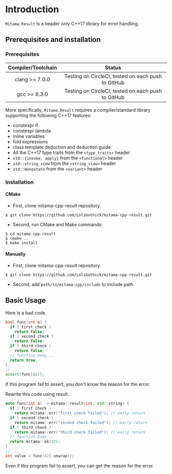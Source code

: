 # Introduction

`Mitama.Result` is a header only C++17 library for error handling.


## Prerequisites and installation

### Prerequisites

| Compiler/Toolchain |                       Status                       |
| :----------------: | :------------------------------------------------: |
|   clang >= 7.0.0   | Testing on CircleCI; tested on each push to GitHub |
|    gcc >= 8.3.0    | Testing on CircleCI; tested on each push to GitHub |

More specifically, `Mitama.Result` requires a compiler/standard library supporting the following C++17 features:

- constexpr if
- constexpr lambda
- inline variables
- fold expressions
- class template deduction and deduction guide
- All the C++17 type traits from the `<type_traits>` header
- `std::{invoke, apply}` from the `<functional>` header
- `std::string_view` from the `<string_view>` header
- `std::monostate` from the `<variant>` header

### Installation

#### CMake

- First, clone mitama-cpp-result repository.

```shell
$ git clone https://github.com/LoliGothick/mitama-cpp-result.git
```

- Second, run CMake and Make commands:

```shell
$ cd mitama-cpp-result
$ cmake ..
$ make install
```


#### Manually

- First, clone mitama-cpp-result repository.

```shell
$ git clone https://github.com/LoliGothick/mitama-cpp-result.git
```

- Second, add `path/to/mitama-cpp/include` to include path.


## Basic Usage

Here is a bad code.

```cpp
bool func(int a) {
  if ( first check )
    return false;
  if ( second check )
    return false;
  if ( third check )
    return false;
  // function body...
  return true;
}
// ...
assert(func(42));
```

If this program fail to assert, you don't know the reason for the error.

Rewrite this code using result.

```cpp
auto func(int a) -> mitama::result<int, std::string> {
  if ( first check )
    return mitama::err("first check failed"); // early return
  if ( second check )
    return mitama::err("second check failed"); // early return
  if ( third check )
    return mitama::err("third check failed"); // early return
  // function body...
  return mitama::ok(42);
}
// ...
int value = func(42).unwrap();
```

Even if this program fail to assert, you can get the reason for the error.
